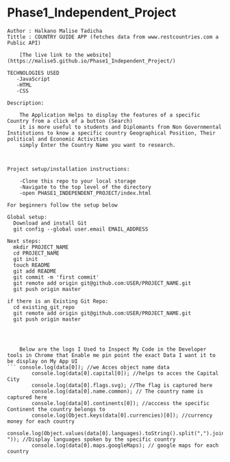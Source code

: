 # Phase1_Independent_Project
```
Author : Halkano Malise Tadicha
Tittle : COUNTRY GUIDE APP (fetches data from www.restcountries.com a Public API)

    [The live link to the website](https://malise5.github.io/Phase1_Independent_Project/)

TECHNOLOGIES USED 
   -JavaScript
   -HTML
   -CSS

Description:

    The Application Helps to display the features of a specific Country from a click of a button (Search)
    it is more useful to students and Diplomants from Non Governmental Institutions to know a specific country Geographical Position, Their political and Economic Activities
    simply Enter the Country Name you want to research.



Project setup/installation instructions:

    -Clone this repo to your local storage
    -Navigate to the top level of the directory
    -open PHASE1_INDEPENDENT_PROJECT/index.html

For beginners follow the setup below

Global setup:
  Download and install Git
  git config --global user.email EMAIL_ADDRESS
      
Next steps:
  mkdir PROJECT_NAME
  cd PROJECT_NAME
  git init
  touch README
  git add README
  git commit -m 'first commit'
  git remote add origin git@github.com:USER/PROJECT_NAME.git
  git push origin master
      
if there is an Existing Git Repo:
  cd existing_git_repo
  git remote add origin git@github.com:USER/PROJECT_NAME.git
  git push origin master




    Below are the logs I Used to Inspect My Code in the Developer tools in Chrome that Enable me pin point the exact Data I want it to be display on My App UI
``` console.log(data[0]); //we Acces object name data
        console.log(data[0].capital[0]); //helps to acces the Capital City
        console.log(data[0].flags.svg); //The flag is captured here
        console.log(data[0].name.common); // The country name is captured here
        console.log(data[0].continents[0]); //acccess the specific Continent the country belongs to
        console.log(Object.keys(data[0].currencies)[0]); //currency money for each country
        console.log(Object.values(data[0].languages).toString().split(",").join(", ")); //Display languages spoken by the specific country
        console.log(data[0].maps.googleMaps); // google maps for each country
 ````

